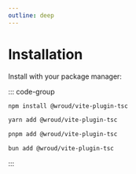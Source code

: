 ```yaml
---
outline: deep
---
```


# Installation

<Badges name="@wroud/vite-plugin-tsc" />

Install with your package manager:

::: code-group

```sh [npm]
npm install @wroud/vite-plugin-tsc
```

```sh [yarn]
yarn add @wroud/vite-plugin-tsc
```

```sh [pnpm]
pnpm add @wroud/vite-plugin-tsc
```

```sh [bun]
bun add @wroud/vite-plugin-tsc
```

:::

